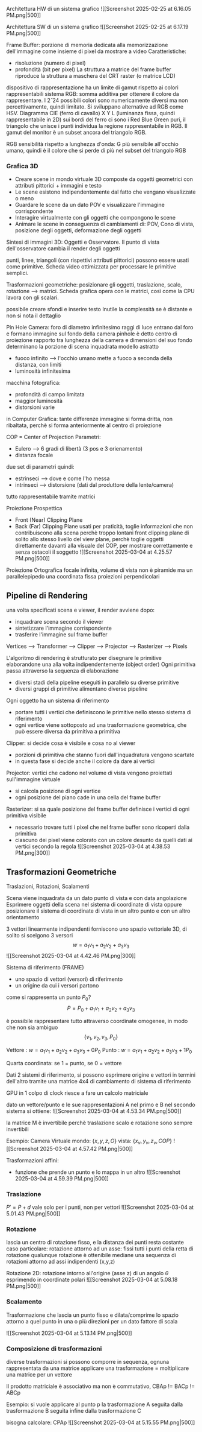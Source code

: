 
Architettura HW di un sistema grafico
![[Screenshot 2025-02-25 at 6.16.05 PM.png|500]]

Architettura SW di un sistema grafico
![[Screenshot 2025-02-25 at 6.17.19 PM.png|500]]

Frame Buffer: porzione di memoria dedicata alla memorizzazione dell'immagine come insieme di pixel da mostrare a video
Caratteristiche:
- risoluzione (numero di pixel)
- profondità (bit per pixel)
La struttura a matrice del frame buffer riproduce la struttura a maschera del CRT raster (o matrice LCD)


dispositivo di rappresentazione ha un limite di gamut rispetto ai colori rappresentabili
sistema RGB: somma additiva per ottenere il colore da rappresentare. I $2ˆ{24}$ possibili colori sono numericamente diversi ma non percettivamente, quindi limitato. Si sviluppano alternative ad RGB come HSV.
Diagramma CIE (ferro di cavallo) X Y L (luminanza fissa, quindi rappresentabile in 2D)
sui bordi del ferro ci sono i Red Blue Green puri, il triangolo che unisce i punti individua la regione rappresentabile in RGB. Il gamut del monitor è un subset ancora del triangolo RGB.

RGB sensibilità rispetto a lunghezza d'onda: G più sensibile all'occhio umano, quindi è il colore che si perde di più nel subset del triangolo RGB

### Grafica 3D

- Creare scene in mondo virtuale 3D composte da oggetti geometrici con attributi pittorici + immagini e testo
- Le scene esistono indipendentemente dal fatto che vengano visualizzate o meno
- Guardare le scene da un dato POV e visualizzare l'immagine corrispondente
- Interagire virtualmente con gli oggetti che compongono le scene
- Animare le scene in conseguenza di cambiamenti di: POV, Cono di vista, posizione degli oggetti, deformazione degli oggetti

Sintesi di immagini 3D:
Oggetti e Osservatore. Il punto di vista dell'osservatore cambia il render degli oggetti

punti, linee, triangoli (con rispettivi attributi pittorici) possono essere usati come primitive. Scheda video ottimizzata per processare le primitive semplici.

Trasformazioni geometriche: posizionare gli oggetti, traslazione, scalo, rotazione --> matrici.
Scheda grafica opera con le matrici, così come la CPU lavora con gli scalari.

possibile creare sfondi e inserire testo
Inutile la complessità se è distante e non si nota il dettaglio



Pin Hole Camera: foro di diametro infinitesimo
raggi di luce entrano dal foro e formano immagine sul fondo della camera
pinhole è detto centro di proiezione
rapporto tra lunghezza della camera e dimensioni del suo fondo determinano la porzione di scena inquadrata
modello astratto
- fuoco infinito --> l'occhio umano mette a fuoco a seconda della distanza, con limiti
- luminosità infinitesima

macchina fotografica:
- profondità di campo limitata
- maggior luminosità
- distorsioni varie

in Computer Grafica: tante differenze
immagine si forma dritta, non ribaltata, perchè si forma anteriormente al centro di proiezione

COP = Center of Projection
Parametri: 
- Eulero --> 6 gradi di libertà (3 pos e 3 orienamento)
- distanza focale

due set di parametri quindi:
- estrinseci --> dove e come l'ho messa
- intrinseci --> distorsione (dati dal produttore della lente/camera)

tutto rappresentabile tramite matrici

Proiezione Prospettica
- Front (Near) Clipping Plane
- Back (Far) Clipping Plane
usati per praticità, toglie informazioni che non contribuiscono alla scena perchè troppo lontani
front clipping plane di solito allo stesso livello del view plane, perchè toglie oggetti direttamente davanti alla visuale del COP, per mostrare correttamente e senza ostacoli il soggetto
![[Screenshot 2025-03-04 at 4.25.57 PM.png|500]]


Proiezione Ortografica
focale infinita, volume di vista non è piramide ma un parallelepipedo
una coordinata fissa
proiezioni perpendicolari

## Pipeline di Rendering
una volta specificati scena e viewer, il render avviene dopo:
- inquadrare scena secondo il viewer
- sintetizzare l'immagine corrispondente
- trasferire l'immagine sul frame buffer

Vertices --> Transformer --> Clipper --> Projector --> Rasterizer --> Pixels

L'algoritmo di rendering è strutturato per disegnare le primitive elaborandone una alla volta indipendentemente (object order)
Ogni primitiva passa attraverso la sequenza di elaborazione
- diversi stadi della pipeline eseguiti in parallelo su diverse primitive
- diversi gruppi di primitive alimentano diverse pipeline

Ogni oggetto ha un sistema di riferimento
- portare tutti i vertici che definiscono le primitive nello stesso sistema di riferimento
- ogni vertice viene sottoposto ad una trasformazione geometrica, che può essere diversa da primitiva a primitiva

Clipper: si decide cosa è visibile e cosa no al viewer
- porzioni di primitiva che stanno fuori dall'inquadratura vengono scartate
- in questa fase si decide anche il colore da dare ai vertici

Projector: vertici che cadono nel volume di vista vengono proiettati sull'immagine virtuale
- si calcola posizione di ogni vertice
- ogni posizione del piano cade in una cella del frame buffer

Rasterizer: si sa quale posizione del frame buffer definisce i vertici di ogni primitiva visibile
- necessario trovare tutti i pixel che nel frame buffer sono ricoperti dalla primitiva
- ciascuno dei pixel viene colorato con un colore desunto da quelli dati ai vertici secondo la regola
![[Screenshot 2025-03-04 at 4.38.53 PM.png|300]]

## Trasformazioni Geometriche

Traslazioni, Rotazioni, Scalamenti

Scena viene inquadrata da un dato punto di vista e con data angolazione
Esprimere oggetti della scena nel sistema di coordinate di vista oppure posizionare il sistema di coordinate di vista in un altro punto e con un altro orientamento

3 vettori linearmente indipendenti forniscono uno spazio vettoriale 3D, di solito si scelgono 3 versori
$$w = a_1v_1 + a_2v_2 + a_3v_3$$
![[Screenshot 2025-03-04 at 4.42.46 PM.png|300]]

Sistema di riferimento (FRAME)
- uno spazio di vettori (versori) di riferimento
- un origine da cui i versori partono

come si rappresenta un punto $P_0$? 
$$P = P_0 + a_1v_1 + a_2v_2 + a_3v_3$$

è possibile rappresentare tutto attraverso coordinate omogenee, in modo che non sia ambiguo
$$\{v_1, v_2, v_3, P_0\}$$

Vettore : $w = a_1v_1 + a_2v_2 + a_3v_3 + 0P_0$
Punto : $w = a_1v_1 + a_2v_2 + a_3v_3 + 1P_0$

Quarta coordinata: se 1 = punto, se 0 = vettore

Dati 2 sistemi di riferimento, si possono esprimere origine e vettori in termini dell'altro tramite una matrice 4x4 di cambiamento di sistema di riferimento

GPU in 1 colpo di clock riesce a fare un calcolo matriciale

dato un vettore/punto e le sue rappresentazioni A nel primo e B nel secondo sistema si ottiene:
![[Screenshot 2025-03-04 at 4.53.34 PM.png|500]]

la matrice M è invertibile perchè traslazione scalo e rotazione sono sempre invertibili

Esempio: Camera Virtuale
mondo: $\{x, y, z, O\}$
vista: $\{x_v, y_v, z_v, COP\}$
![[Screenshot 2025-03-04 at 4.57.42 PM.png|500]]

Trasformazioni affini:
- funzione che prende un punto e lo mappa in un altro
![[Screenshot 2025-03-04 at 4.59.39 PM.png|500]]

### Traslazione
$P' = P + d$ vale solo per i punti, non per vettori
![[Screenshot 2025-03-04 at 5.01.43 PM.png|500]]

### Rotazione
lascia un centro di rotazione fisso, e la distanza dei punti resta costante
caso particolare: rotazione attorno ad un asse: fissi tutti i punti della retta di rotazione
qualunque rotazione è ottenibile mediane una sequenza di rotazioni attorno ad assi indipendenti (x,y,z)

Rotazione 2D: rotazione intorno all'origine (asse z) di un angolo $\theta$ esprimendo in coordinate polari
![[Screenshot 2025-03-04 at 5.08.18 PM.png|500]]

### Scalamento

Trasformazione che lascia un punto fisso e dilata/comprime lo spazio attorno a quel punto in una o più direzioni per un dato fattore di scala

![[Screenshot 2025-03-04 at 5.13.14 PM.png|500]]


### Composizione di trasformazioni

diverse trasformazioni si possono comporre in sequenza, ognuna rappresentata da una matrice
applicare una trasformazione = moltiplicare una matrice per un vettore

Il prodotto matriciale è associativo ma non è commutativo, CBAp != BACp != ABCp

Esempio: si vuole applicare al punto p la trasformazione A seguita dalla trasformazione B seguita infine dalla trasformazione C

bisogna calcolare: CPAp
![[Screenshot 2025-03-04 at 5.15.55 PM.png|500]]
